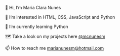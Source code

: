 👋 Hi, I’m Maria Clara Nunes

👀 I’m interested in HTML, CSS, JavaScript and Python

🌱 I’m currently learning Python

:world_map:	Take a look on my projects here [@mcnunesm](https://mcnunesm.github.io/projetos) 

📫 How to reach me marianunesm@hotmail.com

<!---
mcnunesm/mcnunesm is a ✨ special ✨ repository because its `README.md` (this file) appears on your GitHub profile.
You can click the Preview link to take a look at your changes.
--->
